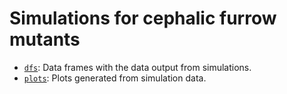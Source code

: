 # Simulations for cephalic furrow mutants

- [`dfs`](dfs): Data frames with the data output from simulations.
- [`plots`](plots): Plots generated from simulation data.

